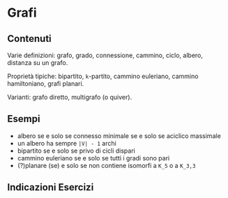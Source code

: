 # Grafi

## Contenuti

Varie definizioni: grafo, grado, connessione, cammino, ciclo, albero, distanza su un grafo.

Proprietà tipiche: bipartito, `k`-partito, cammino euleriano, cammino hamiltoniano, grafi planari.

Varianti: grafo diretto, multigrafo (o quiver).

## Esempi

- albero se e solo se connesso minimale se e solo se aciclico massimale
- un albero ha sempre `|V| - 1` archi
- bipartito se e solo se privo di cicli dispari
- cammino euleriano se e solo se tutti i gradi sono pari
- (?)planare (se) e solo se non contiene isomorfi a `K_5` o a `K_3,3`

## Indicazioni Esercizi

